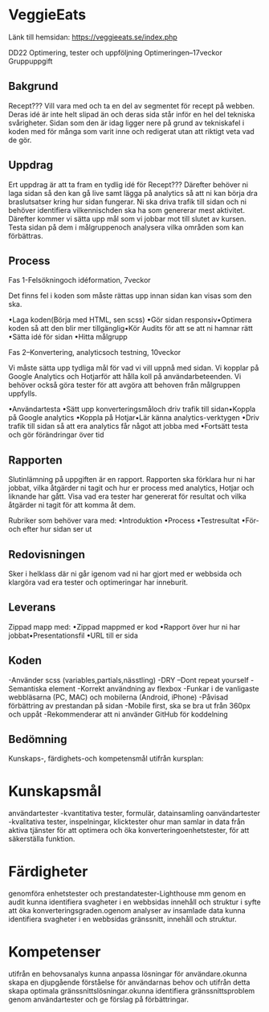 # VeggieEats

Länk till hemsidan: https://veggieeats.se/index.php

DD22
Optimering, tester och uppföljning
Optimeringen–17veckor
Gruppuppgift

## Bakgrund
Recept??? Vill vara med och ta en del av segmentet för recept på webben. Deras idé är inte helt slipad än och deras sida står inför en hel del tekniska svårigheter. Sidan som den är idag ligger nere på grund av tekniskafel i koden med för många som varit inne och redigerat utan att riktigt veta vad de gör. 

## Uppdrag

Ert uppdrag är att ta fram en tydlig idé för Recept??? Därefter behöver ni laga sidan så den kan gå live samt lägga på analytics så att ni kan börja dra braslutsatser kring hur sidan fungerar. Ni ska driva trafik till sidan och ni behöver identifiera vilkennischden ska ha som genererar mest aktivitet. Därefter kommer vi sätta upp mål som vi jobbar mot till slutet av kursen. Testa sidan på dem i målgruppenoch analysera vilka områden som kan förbättras.

## Process

Fas 1-Felsökningoch idéformation, 7veckor

Det finns fel i koden som måste rättas upp innan sidan kan visas som den ska.

•Laga koden(Börja med HTML, sen scss)
•Gör sidan responsiv•Optimera koden så att den blir mer tillgänglig•Kör Audits för att se att ni hamnar rätt
•Sätta idé för sidan
•Hitta målgrupp

Fas 2–Konvertering, analyticsoch testning, 10veckor

Vi måste sätta upp tydliga mål för vad vi vill uppnå med sidan. Vi kopplar på Google Analytics och Hotjarför att hålla koll på användarbeteenden. Vi behöver också göra tester för att avgöra att behoven från målgruppen uppfylls.

•Användartesta
•Sätt upp konverteringsmåloch driv trafik till sidan•Koppla på Google analytics
•Koppla på Hotjar•Lär känna analytics-verktygen
•Driv trafik till sidan så att era analytics får något att jobba med
•Fortsätt testa och gör förändringar över tid

## Rapporten

Slutinlämning på uppgiften är en rapport. Rapporten ska förklara hur ni har jobbat, vilka åtgärder ni tagit och hur er process med analytics, Hotjar och liknande har gått. Visa vad era tester har genererat för resultat och vilka åtgärder ni tagit för att komma åt dem.

Rubriker som behöver vara med:
•Introduktion
•Process
•Testresultat
•För-och efter hur sidan ser ut

## Redovisningen

Sker i helklass där ni går igenom vad ni har gjort med er webbsida och klargöra vad era tester och optimeringar har inneburit.

## Leverans

Zippad mapp med:
•Zippad mappmed er kod
•Rapport över hur ni har jobbat•Presentationsfil
•URL till er sida

## Koden
-Använder scss (variables,partials,nässtling)
-DRY –Dont repeat yourself 
-Semantiska element 
-Korrekt användning av flexbox
-Funkar i de vanligaste webbläsarna (PC, MAC) och mobilerna (Android, iPhone)
-Påvisad förbättring av prestandan på sidan 
-Mobile first, ska se bra ut från 360px och uppåt
-Rekommenderar att ni använder GitHub för koddelning 

## Bedömning

Kunskaps-, färdighets-och kompetensmål utifrån kursplan:

# Kunskapsmål
användartester -kvantitativa tester, formulär, datainsamling oanvändartester -kvalitativa tester, inspelningar, klicktester ohur man samlar in data från aktiva tjänster för att optimera och öka konverteringoenhetstester, för att säkerställa funktion.

# Färdigheter
genomföra enhetstester och prestandatester-Lighthouse mm
genom en audit kunna identifiera svagheter i en webbsidas innehåll och struktur i syfte att öka konverteringsgraden.ogenom analyser av insamlade data kunna identifiera svagheter i en webbsidas gränssnitt, innehåll och struktur.

# Kompetenser
utifrån en behovsanalys kunna anpassa lösningar för användare.okunna skapa en djupgående förståelse för användarnas behov och utifrån detta skapa optimala gränssnittslösningar.okunna identifiera gränssnittsproblem genom användartester och ge förslag på förbättringar.
